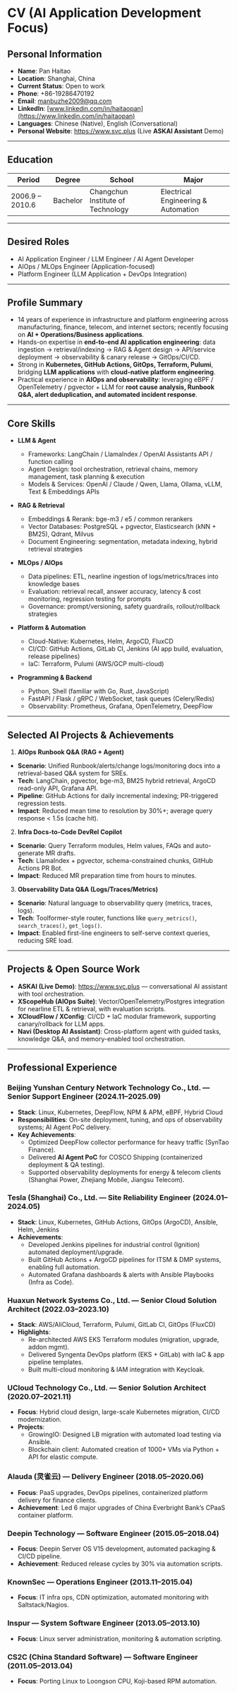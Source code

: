 # CV (AI Application Development Focus)

## Personal Information
- **Name**: Pan Haitao
- **Location**: Shanghai, China
- **Current Status**: Open to work
- **Phone**: +86-19286470192
- **Email**: manbuzhe2009@qq.com
- **LinkedIn**: [www.linkedin.com/in/haitaopan](https://www.linkedin.com/in/haitaopan)
- **Languages**: Chinese (Native), English (Conversational)
- **Personal Website**: https://www.svc.plus (Live **ASKAI Assistant** Demo)

---

## Education
| Period          | Degree | School                | Major                         |
|-----------------|--------|----------------------|-------------------------------|
| 2006.9 – 2010.6 | Bachelor | Changchun Institute of Technology | Electrical Engineering & Automation |

---

## Desired Roles
- AI Application Engineer / LLM Engineer / AI Agent Developer
- AIOps / MLOps Engineer (Application-focused)
- Platform Engineer (LLM Application + DevOps Integration)

---

## Profile Summary
- 14 years of experience in infrastructure and platform engineering across manufacturing, finance, telecom, and internet sectors; recently focusing on **AI + Operations/Business applications**.
- Hands-on expertise in **end-to-end AI application engineering**: data ingestion → retrieval/indexing → RAG & Agent design → API/service deployment → observability & canary release → GitOps/CI/CD.
- Strong in **Kubernetes, GitHub Actions, GitOps, Terraform, Pulumi**, bridging **LLM applications** with **cloud-native platform engineering**.
- Practical experience in **AIOps and observability**: leveraging eBPF / OpenTelemetry / pgvector + LLM for **root cause analysis, Runbook Q&A, alert deduplication, and automated incident response**.

---

## Core Skills

- **LLM & Agent**
  - Frameworks: LangChain / LlamaIndex / OpenAI Assistants API / function calling
  - Agent Design: tool orchestration, retrieval chains, memory management, task planning & execution
  - Models & Services: OpenAI / Claude / Qwen, Llama, Ollama, vLLM, Text & Embeddings APIs

- **RAG & Retrieval**
  - Embeddings & Rerank: bge-m3 / e5 / common rerankers
  - Vector Databases: PostgreSQL + pgvector, Elasticsearch (kNN + BM25), Qdrant, Milvus
  - Document Engineering: segmentation, metadata indexing, hybrid retrieval strategies

- **MLOps / AIOps**
  - Data pipelines: ETL, nearline ingestion of logs/metrics/traces into knowledge bases
  - Evaluation: retrieval recall, answer accuracy, latency & cost monitoring, regression testing for prompts
  - Governance: prompt/versioning, safety guardrails, rollout/rollback strategies

- **Platform & Automation**
  - Cloud-Native: Kubernetes, Helm, ArgoCD, FluxCD
  - CI/CD: GitHub Actions, GitLab CI, Jenkins (AI app build, evaluation, release pipelines)
  - IaC: Terraform, Pulumi (AWS/GCP multi-cloud)

- **Programming & Backend**
  - Python, Shell (familiar with Go, Rust, JavaScript)
  - FastAPI / Flask / gRPC / WebSocket, task queues (Celery/Redis)
  - Observability: Prometheus, Grafana, OpenTelemetry, DeepFlow

---

## Selected AI Projects & Achievements

1) **AIOps Runbook Q&A (RAG + Agent)**
- **Scenario**: Unified Runbook/alerts/change logs/monitoring docs into a retrieval-based Q&A system for SREs.
- **Tech**: LangChain, pgvector, bge-m3, BM25 hybrid retrieval, ArgoCD read-only API, Grafana API.
- **Pipeline**: GitHub Actions for daily incremental indexing; PR-triggered regression tests.
- **Impact**: Reduced mean time to resolution by 30%+; average query response < 1.5s (cache hit).

2) **Infra Docs-to-Code DevRel Copilot**
- **Scenario**: Query Terraform modules, Helm values, FAQs and auto-generate MR drafts.
- **Tech**: LlamaIndex + pgvector, schema-constrained chunks, GitHub Actions PR Bot.
- **Impact**: Reduced MR preparation time from hours to minutes.

3) **Observability Data Q&A (Logs/Traces/Metrics)**
- **Scenario**: Natural language to observability query (metrics, traces, logs).
- **Tech**: Toolformer-style router, functions like `query_metrics()`, `search_traces()`, `get_logs()`.
- **Impact**: Enabled first-line engineers to self-serve context queries, reducing SRE load.

---

## Projects & Open Source Work
- **ASKAI (Live Demo)**: https://www.svc.plus — conversational AI assistant with tool orchestration.
- **XScopeHub (AIOps Suite)**: Vector/OpenTelemetry/Postgres integration for nearline ETL & retrieval, with evaluation scripts.
- **XCloudFlow / XConfig**: CI/CD + IaC modular framework, supporting canary/rollback for LLM apps.
- **Navi (Desktop AI Assistant)**: Cross-platform agent with guided tasks, knowledge Q&A, and memory-enabled tool orchestration.

---

## Professional Experience

### Beijing Yunshan Century Network Technology Co., Ltd. — Senior Support Engineer (2024.11–2025.09)
- **Stack**: Linux, Kubernetes, DeepFlow, NPM & APM, eBPF, Hybrid Cloud
- **Responsibilities**: On-site deployment, tuning, and ops of observability systems; AI Agent PoC delivery.
- **Key Achievements**:
  - Optimized DeepFlow collector performance for heavy traffic (SynTao Finance).
  - Delivered **AI Agent PoC** for COSCO Shipping (containerized deployment & QA testing).
  - Supported observability deployments for energy & telecom clients (Shanghai Power, Zhejiang Mobile, Jiangsu Telecom).

### Tesla (Shanghai) Co., Ltd. — Site Reliability Engineer (2024.01–2024.05)
- **Stack**: Linux, Kubernetes, GitHub Actions, GitOps (ArgoCD), Ansible, Helm, Jenkins
- **Achievements**:
  - Developed Jenkins pipelines for industrial control (Ignition) automated deployment/upgrade.
  - Built GitHub Actions + ArgoCD pipelines for ITSM & DMP systems, enabling full automation.
  - Automated Grafana dashboards & alerts with Ansible Playbooks (Infra as Code).

### Huaxun Network Systems Co., Ltd. — Senior Cloud Solution Architect (2022.03–2023.10)
- **Stack**: AWS/AliCloud, Terraform, Pulumi, GitLab CI, GitOps (FluxCD)
- **Highlights**:
  - Re-architected AWS EKS Terraform modules (migration, upgrade, addon mgmt).
  - Delivered Syngenta DevOps platform (EKS + GitLab) with IaC & app pipeline templates.
  - Built multi-cloud monitoring & IAM integration with Keycloak.

### UCloud Technology Co., Ltd. — Senior Solution Architect (2020.07–2021.11)
- **Focus**: Hybrid cloud design, large-scale Kubernetes migration, CI/CD modernization.
- **Projects**:
  - GrowingIO: Designed LB migration with automated load testing via Ansible.
  - Blockchain client: Automated creation of 1000+ VMs via Python + API for elastic compute.

### Alauda (灵雀云) — Delivery Engineer (2018.05–2020.06)
- **Focus**: PaaS upgrades, DevOps pipelines, containerized platform delivery for finance clients.
- **Achievement**: Led 6 major upgrades of China Everbright Bank’s CPaaS container platform.

### Deepin Technology — Software Engineer (2015.05–2018.04)
- **Focus**: Deepin Server OS V15 development, automated packaging & CI/CD pipeline.
- **Achievement**: Reduced release cycles by 30% via automation scripts.

### KnownSec — Operations Engineer (2013.11–2015.04)
- **Focus**: IT infra ops, CDN optimization, automated monitoring with Saltstack/Nagios.

### Inspur — System Software Engineer (2013.05–2013.10)
- **Focus**: Linux server administration, monitoring & automation scripting.

### CS2C (China Standard Software) — Software Engineer (2011.05–2013.04)
- **Focus**: Porting Linux to Loongson CPU, Koji-based RPM automation.

